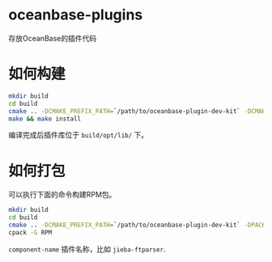 # oceanbase-plugins
存放OceanBase的插件代码

# 如何构建

```bash
mkdir build
cd build
cmake .. -DCMAKE_PREFIX_PATH=`/path/to/oceanbase-plugin-dev-kit` -DCMAKE_INSTALL_PREFIX=./opt
make && make install
```
编译完成后插件库位于 `build/opt/lib/` 下。

# 如何打包
可以执行下面的命令构建RPM包。

```bash
mkdir build
cd build
cmake .. -DCMAKE_PREFIX_PATH=`/path/to/oceanbase-plugin-dev-kit` -DPACK_COMPONENTS=`component-name`
cpack -G RPM
```

`component-name` 插件名称，比如 `jieba-ftparser`.
